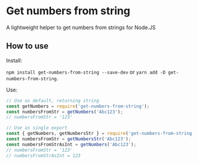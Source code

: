 # Get numbers from string

A lightweight helper to get numbers from strings for Node.JS

## How to use

Install:

`npm install get-numbers-from-string --save-dev` or `yarn add -D get-numbers-from-string`.

Use:

```js
// Use as default, returning string
const getNumbers = require('get-numbers-from-string');
const numbersFromStr = getNumbers('Abc123');
// numbersFromStr = '123'
```

```js
// Use as single export
const { getNumbers, getNumbersStr } = require('get-numbers-from-string');
const numbersFromStr = getNumbersStr('Abc123');
const numbersFromStrAsInt = getNumbers('Abc123');
// numbersFromStr = '123'
// numbersFromStrAsInt = 123
```
